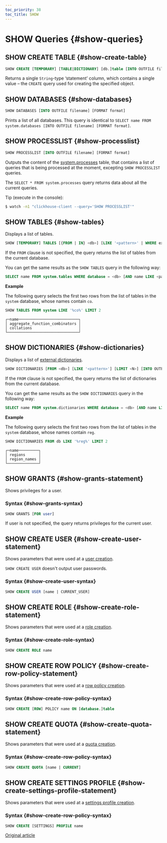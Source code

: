 ```yaml
---
toc_priority: 38
toc_title: SHOW
---
```


# SHOW Queries {#show-queries}

## SHOW CREATE TABLE {#show-create-table}

``` sql
SHOW CREATE [TEMPORARY] [TABLE|DICTIONARY] [db.]table [INTO OUTFILE filename] [FORMAT format]
```

Returns a single `String`-type ‘statement’ column, which contains a single value – the `CREATE` query used for creating the specified object.

## SHOW DATABASES {#show-databases}

``` sql
SHOW DATABASES [INTO OUTFILE filename] [FORMAT format]
```

Prints a list of all databases. This query is identical to `SELECT name FROM system.databases [INTO OUTFILE filename] [FORMAT format]`.

## SHOW PROCESSLIST {#show-processlist}

``` sql
SHOW PROCESSLIST [INTO OUTFILE filename] [FORMAT format]
```

Outputs the content of the [system.processes](../../operations/system-tables.md#system_tables-processes) table, that contains a list of queries that is being processed at the moment, excepting `SHOW PROCESSLIST` queries.

The `SELECT * FROM system.processes` query returns data about all the current queries.

Tip (execute in the console):

``` bash
$ watch -n1 "clickhouse-client --query='SHOW PROCESSLIST'"
```

## SHOW TABLES {#show-tables}

Displays a list of tables.

``` sql
SHOW [TEMPORARY] TABLES [{FROM | IN} <db>] [LIKE '<pattern>' | WHERE expr] [LIMIT <N>] [INTO OUTFILE <filename>] [FORMAT <format>]
```

If the `FROM` clause is not specified, the query returns the list of tables from the current database.

You can get the same results as the `SHOW TABLES` query in the following way:

``` sql
SELECT name FROM system.tables WHERE database = <db> [AND name LIKE <pattern>] [LIMIT <N>] [INTO OUTFILE <filename>] [FORMAT <format>]
```

**Example**

The following query selects the first two rows from the list of tables in the `system` database, whose names contain `co`.

``` sql
SHOW TABLES FROM system LIKE '%co%' LIMIT 2
```

``` text
┌─name───────────────────────────┐
│ aggregate_function_combinators │
│ collations                     │
└────────────────────────────────┘
```

## SHOW DICTIONARIES {#show-dictionaries}

Displays a list of [external dictionaries](../../sql-reference/dictionaries/external-dictionaries/external-dicts.md).

``` sql
SHOW DICTIONARIES [FROM <db>] [LIKE '<pattern>'] [LIMIT <N>] [INTO OUTFILE <filename>] [FORMAT <format>]
```

If the `FROM` clause is not specified, the query returns the list of dictionaries from the current database.

You can get the same results as the `SHOW DICTIONARIES` query in the following way:

``` sql
SELECT name FROM system.dictionaries WHERE database = <db> [AND name LIKE <pattern>] [LIMIT <N>] [INTO OUTFILE <filename>] [FORMAT <format>]
```

**Example**

The following query selects the first two rows from the list of tables in the `system` database, whose names contain `reg`.

``` sql
SHOW DICTIONARIES FROM db LIKE '%reg%' LIMIT 2
```

``` text
┌─name─────────┐
│ regions      │
│ region_names │
└──────────────┘
```


## SHOW GRANTS {#show-grants-statement}

Shows privileges for a user.

### Syntax {#show-grants-syntax}

``` sql
SHOW GRANTS [FOR user]
```

If user is not specified, the query returns privileges for the current user.



## SHOW CREATE USER {#show-create-user-statement}

Shows parameters that were used at a [user creation](create.md#create-user-statement).

`SHOW CREATE USER` doesn't output user passwords.

### Syntax {#show-create-user-syntax}

``` sql
SHOW CREATE USER [name | CURRENT_USER]
```



## SHOW CREATE ROLE {#show-create-role-statement}

Shows parameters that were used at a [role creation](create.md#create-role-statement).

### Syntax {#show-create-role-syntax}

``` sql
SHOW CREATE ROLE name
```



## SHOW CREATE ROW POLICY {#show-create-row-policy-statement}

Shows parameters that were used at a [row policy creation](create.md#create-row-policy-statement).

### Syntax {#show-create-row-policy-syntax}

```sql
SHOW CREATE [ROW] POLICY name ON [database.]table
```


## SHOW CREATE QUOTA {#show-create-quota-statement}

Shows parameters that were used at a [quota creation](create.md#create-quota-statement).

### Syntax {#show-create-row-policy-syntax}

```sql
SHOW CREATE QUOTA [name | CURRENT]
```


## SHOW CREATE SETTINGS PROFILE {#show-create-settings-profile-statement}

Shows parameters that were used at a [settings profile creation](create.md#create-settings-profile-statement).

### Syntax {#show-create-row-policy-syntax}

```sql
SHOW CREATE [SETTINGS] PROFILE name
```
[Original article](https://clickhouse.tech/docs/en/query_language/show/) <!--hide-->
